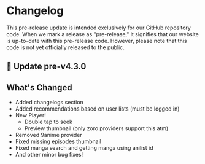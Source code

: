 # Changelog

This pre-release update is intended exclusively for our GitHub repository code. When we mark a release as "pre-release," it signifies that our website is up-to-date with this pre-release code. However, please note that this code is not yet officially released to the public.

## 🎉 Update pre-v4.3.0

## What's Changed

- Added changelogs section
- Added recommendations based on user lists (must be logged in)
- New Player!
  - Double tap to seek
  - Preview thumbnail (only zoro providers support this atm)
- Removed 9anime provider
- Fixed missing episodes thumbnail
- Fixed manga search and getting manga using anilist id
- And other minor bug fixes!
